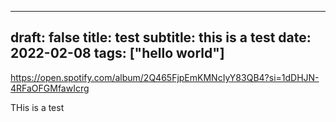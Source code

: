 
---
draft: false
title: test
subtitle: this is a test
date: 2022-02-08
tags: ["hello world"]
---

https://open.spotify.com/album/2Q465FjpEmKMNcIyY83QB4?si=1dDHJN-4RFaOFGMfawIcrg


THis is a test

